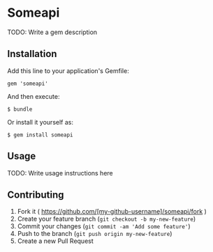 # Someapi

TODO: Write a gem description

## Installation

Add this line to your application's Gemfile:

    gem 'someapi'

And then execute:

    $ bundle

Or install it yourself as:

    $ gem install someapi

## Usage

TODO: Write usage instructions here

## Contributing

1. Fork it ( https://github.com/[my-github-username]/someapi/fork )
2. Create your feature branch (`git checkout -b my-new-feature`)
3. Commit your changes (`git commit -am 'Add some feature'`)
4. Push to the branch (`git push origin my-new-feature`)
5. Create a new Pull Request
